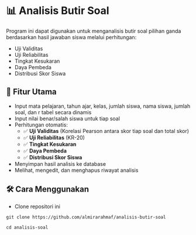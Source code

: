 # 📊 Analisis Butir Soal

Program ini dapat digunakan untuk menganalisis butir soal pilihan ganda berdasarkan hasil jawaban siswa melalui perhitungan:
- Uji Validitas
- Uji Reliabilitas
- Tingkat Kesukaran
- Daya Pembeda
- Distribusi Skor Siswa

## 🚀 Fitur Utama
- Input mata pelajaran, tahun ajar, kelas, jumlah siswa, nama siswa, jumlah soal, dan r tabel secara dinamis
- Input nilai benar/salah siswa untuk tiap soal
- Perhitungan otomatis:
    - ✅ **Uji Validitas** (Korelasi Pearson antara skor tiap soal dan total skor)
    - ✅ **Uji Reliabilitas** (KR-20)
    - ✅ **Tingkat Kesukaran**
    - ✅ **Daya Pembeda**
    - ✅ **Distribusi Skor Siswa**
- Menyimpan hasil analisis ke database
- Melihat, mengedit, dan menghapus riwayat analisis

## 🛠️ Cara Menggunakan
- Clone repositori ini
```
git clone https://github.com/almirarahmaf/analisis-butir-soal
```
```
cd analisis-soal
```